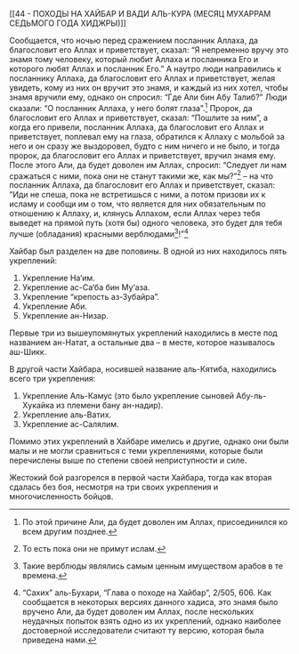 [[44 - ПОХОДЫ НА ХАЙБАР И ВАДИ АЛЬ-КУРА (МЕСЯЦ МУХАРРАМ СЕДЬМОГО ГОДА ХИДЖРЫ)]]

Сообщается, что ночью перед сражением посланник Аллаха, да благословит его Аллах и приветствует, сказал: “Я непременно вручу это знамя тому человеку, который любит Аллаха и посланника Его и которого любят Аллах и посланник Его.” А наутро люди направились к посланнику Аллаха, да благословит его Аллах и приветствует, желая увидеть, кому из них он вручит это знамя, и каждый из них хотел, чтобы знамя вручили ему, однако он спросил: “Где Али бин Абу Талиб?” Люди сказали: “О посланник Аллаха, у него болят глаза”.[^1] Пророк, да благословит его Аллах и приветствует, сказал: “Пошлите за ним”, а когда его привели, посланник Аллаха, да благословит его Аллах и приветствует, поплевал ему на глаза, обратился к Аллаху с мольбой за него и он сразу же выздоровел, будто с ним ничего и не было, и тогда пророк, да благословит его Аллах и приветствует, вручил знамя ему. После этого Али, да будет доволен им Аллах, спросил: “Следует ли нам сражаться с ними, пока они не станут такими же, как мы?”[^2] – на что посланник Аллаха, да благословит его Аллах и приветствует, сказал: “Иди не спеша, пока не встретишься с ними, а потом призови их к исламу и сообщи им о том, что является для них обязательным по отношению к Аллаху, и, клянусь Аллахом, если Аллах через тебя выведет на прямой путь (хотя бы) одного человека, это будет для тебя лучше (обладания) красными верблюдами[^3]!”[^4]

Хайбар был разделен на две половины. В одной из них находилось пять укреплений:

1. Укрепление На‘им.
2. Укрепление ас-Са‘ба бин Му‘аза.
3. Укрепление “крепость аз-Зубайра”.
4. Укрепление Аби.
5. Укрепление ан-Низар.

Первые три из вышеупомянутых укреплений находились в месте под названием ан-Натат, а остальные два – в месте, которое называлось аш-Шикк.

В другой части Хайбара, носившей название аль-Кятиба, находились всего три укрепления:

1. Укрепление Аль-Камус (это было укрепление сыновей Абу-ль-Хукайка из племени бану ан-надир).
2. Укрепление аль-Ватих.
3. Укрепление ас-Салялим.

Помимо этих укреплений в Хайбаре имелись и другие, однако они были малы и не могли сравниться с теми укреплениями, которые были перечислены выше по степени своей неприступности и силе.

Жестокий бой разгорелся в первой части Хайбара, тогда как вторая сдалась без боя, несмотря на три своих укрепления и многочисленность бойцов.

[^1]: По этой причине Али, да будет доволен им Аллах, присоединился ко всем другим позднее.

[^2]: То есть пока они не примут ислам.

[^3]: Такие верблюды являлись самым ценным имуществом арабов в те времена.

[^4]: “Сахих” аль-Бухари, “Глава о походе на Хайбар”, 2/505, 606. Как сообщается в некоторых версиях данного хадиса, это знамя было вручено Али, да будет доволен им Аллах, после нескольких неудачных попыток взять одно из их укреплений, однако наиболее достоверной исследователи считают ту версию, которая была приведена нами.

